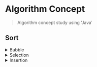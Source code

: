 # Algorithm Concept
> Algorithm concept study using 'Java'

## Sort


<details>
  <summary>Bubble</summary>
  
  ---
  ## [Bubble](https://github.com/leeheefull/Algorithms/tree/master/Concept/src/sort/Bubble.java)
  ```java
  public class Bubble {

    public static void main(String[] args) {

      int arr[] = {30, 60, 40, 50, 20, 10};  

      // after
      for(int i=0; i < arr.length; i++)
        System.out.print(arr[i] + " ");

      System.out.println();
      bubbleSort(arr);

      // before
      for(int i=0; i < arr.length; i++)
        System.out.print(arr[i] + " ");
    }

    public static void bubbleSort(int[] arr) {

      int n = arr.length;
      for(int i=n-1; 0<i; i--)
        for(int j=0; j<i; j++)
          if(arr[j] > arr[j+1])    
            swap(j, j+1, arr);
    }

    public static void swap(int x, int y, int[] arr) {
      int tmp = arr[x];
      arr[x] = arr[y];
      arr[y] = tmp;
    }
  }
  ```
  ```
  30 60 40 50 20 10 
  10 20 30 40 50 60 
  ```
  ---
</details>


<details>
  <summary>Selection</summary>
  
  ---
  ## [Selection](https://github.com/leeheefull/Algorithms/tree/master/Concept/src/sort/Selection.java)
  ```java
  public class Selection {

    public static void main(String[] args) {

      int arr[] = {30, 60, 40, 50, 20, 10};  

      // after
      for(int i=0; i < arr.length; i++)
        System.out.print(arr[i] + " ");

      System.out.println();
      selectionSort(arr);

      // before
      for(int i=0; i < arr.length; i++)
        System.out.print(arr[i] + " ");
    }

    public static void selectionSort(int[] arr) {

      int n = arr.length;
      for(int i=0; i<n-1; i++) {
        int min = i;
        for(int j=i+1; j<n; j++)
          if(arr[j] < arr[min])
            min = j;

        swap(min, i, arr);
      }
    }

    public static void swap(int x, int y, int[] arr) {
      int tmp = arr[x];
      arr[x] = arr[y];
      arr[y] = tmp;
    }
  }
  ```
  ```
  30 60 40 50 20 10 
  10 20 30 40 50 60 
  ```
  ---
</details>


<details>
  <summary>Insertion</summary>
  
  ---
  ## [Insertion](https://github.com/leeheefull/Algorithms/tree/master/Concept/src/sort/Insertion.java)
  ```java
  public class Insertion {

    public static void main(String[] args) {

      int arr[] = {30, 60, 40, 50, 20, 10};  

      // after
      for(int i=0; i < arr.length; i++)
        System.out.print(arr[i] + " ");

      System.out.println();
      insertionSort(arr);

      // before
      for(int i=0; i < arr.length; i++)
        System.out.print(arr[i] + " ");
    }

    public static void insertionSort(int[] arr) {

      int n = arr.length;
      for(int i=1; i<n; i++) {
        int key = arr[i];
        int j = i-1;
        while(j>=0 && arr[j]>key) {
          arr[j+1] = arr[j];
          j--;
        }
        arr[j+1] = key;
      }
    }
  }
  ```
  ```
  30 60 40 50 20 10 
  10 20 30 40 50 60 
  ```
  ---
</details>